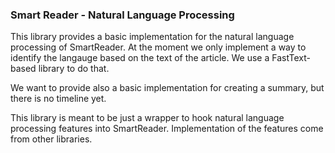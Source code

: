 ### Smart Reader - Natural Language Processing

This library provides a basic implementation for the natural language processing of SmartReader. At the moment we only implement a way to identify the langauge based on the text of the article. We use a FastText-based library to do that.

We want to provide also a basic implementation for creating a summary, but there is no timeline yet.

This library is meant to be just a wrapper to hook natural language processing features into SmartReader. Implementation of the features come from other libraries.